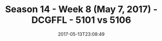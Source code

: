 ---
title: Season 14 - Week 8 (May 7, 2017) - DCGFFL - 5101 vs 5106
teams_score:
- team: 5101
  score: 21
- team: 5106
  score: 22
mvp: Brad Allen, DMitch
game-ball: Kenny, Marcus
sportsperson: ''
season: 14
week: 9
date: '2017-05-13T23:08:49'
pageid: season-14-week-9-5101-vs-5106
---